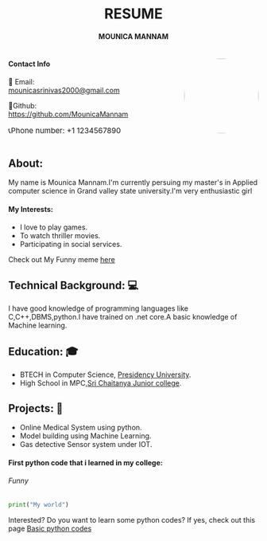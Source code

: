 <h1 align="center">RESUME</h1>
<h4 align="center">MOUNICA MANNAM</h4>
<div style="display: flex; align-items: center;">
  <div style="flex: 1;">
    <p><h4>Contact Info</h4></p>
    <p style="font-size: 14px;"> &#x1F4E7; Email: <a href="mailto:mounicasrinivas2000@gmail.com">mounicasrinivas2000@gmail.com</a></p>
    <p style="font-size: 14px;">&#x1F419;Github: <a href="https://github.com/MounicaMannam">https://github.com/MounicaMannam</a></p>
    <p style="font-size: 15px;">&#x1F4DE;Phone number: +1 1234567890</p>
  </div>
  <div style="flex: 1; text-align: right;">
<img src="https://www.pngitem.com/pimgs/m/146-1468479_my-profile-icon-blank-profile-picture-circle-hd.png"style="border-radius: 50%;" width="150" height="150" /></img>
  </div>
</div>

## About:
My name is Mounica Mannam.I'm currently persuing my master's in Applied computer science in Grand valley state university.I'm very enthusiastic girl 
#### My Interests:
- I love to play games.
- To watch thriller movies.
- Participating in social services.

Check out My Funny meme [here](https://quotesnhumor.com/wp-content/uploads/2015/07/Top-30-Very-Funny-Animals-Memes-Jokes.jpg)

## Technical Background: &#x1F4BB;
I have good knowledge of programming languages like C,C++,DBMS,python.I have trained on .net core.A basic knowledge of Machine learning.

## Education: &#x1F393;
- BTECH in Computer Science, [Presidency University](https://presidencyuniversity.in/).
- High School in MPC,[Sri Chaitanya Junior college](https://srichaitanya.net/).

## Projects: &#x1F4C2;

- Online Medical System using python.
- Model building using Machine Learning.
- Gas detective Sensor system under IOT.


#### First python code that i learned in my college:
###### Funny
```py
print("My world")
```
Interested? Do you want to learn some python codes?
If yes, check out this page [Basic python codes](https://www.stat.berkeley.edu/~spector/python.pdf)





